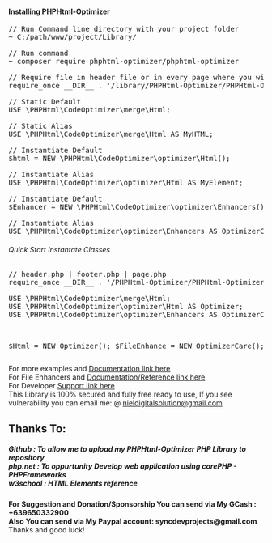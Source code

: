 <h4>Installing PHPHtml-Optimizer</h4>
<pre>
// Run Command line directory with your project folder
~ C:/path/www/project/Library/ <br />
// Run command
~ composer require phphtml-optimizer/phphtml-optimizer<br />	
// Require file in header file or in every page where you will use.
require_once __DIR__ . '/library/PHPHtml-Optimizer/PHPHtml-Optimizer.php'; <br />
// Static Default
USE \PHPHtml\CodeOptimizer\merge\Html; <br />
// Static Alias
USE \PHPHtml\CodeOptimizer\merge\Html AS MyHTML; <br />
// Instantiate Default
$html = NEW \PHPHtml\CodeOptimizer\optimizer\Html(); <br />
// Instantiate Alias
USE \PHPHtml\CodeOptimizer\optimizer\Html AS MyElement; <br />
// Instantiate Default
$Enhancer = NEW \PHPHtml\CodeOptimizer\optimizer\Enhancers(); <br />
// Instantiate Alias
USE \PHPHtml\CodeOptimizer\optimizer\Enhancers AS OptimizerCar();
</pre>

<h6>Quick Start Instantate Classes </h6>
<pre>
// header.php | footer.php | page.php
require_once __DIR__ . '/PHPHtml-Optimizer/PHPHtml-Optimizer.php';<br />
USE \PHPHtml\CodeOptimizer\merge\Html;
USE \PHPHtml\CodeOptimizer\optimizer\Html AS Optimizer;
USE \PHPHtml\CodeOptimizer\optimizer\Enhancers AS OptimizerCare;<br />

$Html = NEW Optimizer();
$FileEnhance = NEW OptimizerCare();	
</pre>

For more examples and <a href="https://github.com/nielsofficeofficial/PHPHtml-Optimizer-Docx"> Documentation link here </a><br /> 
For File Enhancers and <a href="https://github.com/nielsofficeofficial/PHPHtml-Optimizer-Enhancers"> Documentation/Reference link here </a><br /> 
For Developer <a href="https://github.com/nielsofficeofficial/PHPHtml-Optimizer/issues"> Support link here </a><br /> 
This Library is 100% secured and fully free ready to use, If you see vulnerability you can email me: @ nieldigitalsolution@gmail.com

<h2>Thanks To:</h2>
<h5>
Github : To allow me to upload my PHPHtml-Optimizer PHP Library to repository<br /> 
php.net : To oppurtunity Develop web application using corePHP - PHPFrameworks<br />
w3school : HTML Elements reference</h5>

__For Suggestion and Donation/Sponsorship You can send via My GCash : +639650332900__ <br />
__Also You can send via My Paypal account: syncdevprojects@gmail.com__ <br />
Thanks and good luck! 